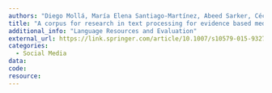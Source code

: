 ```yaml
---
authors: "Diego Mollá, María Elena Santiago-Martínez, Abeed Sarker, Cécile Paris"
title: "A corpus for research in text processing for evidence based medicine"
additional_info: "Language Resources and Evaluation"
external_url: https://link.springer.com/article/10.1007/s10579-015-9327-2
categories:
  - Social Media
data:
code:
resource:
---
```


